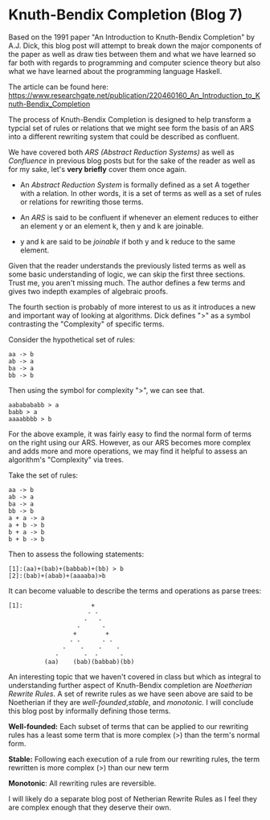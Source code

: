 # Knuth-Bendix Completion (Blog 7)

Based on the 1991 paper "An Introduction to Knuth-Bendix Completion" by A.J. Dick, this blog post will attempt to break down the major components of the paper as 
well as draw ties between them and what we have learned so far both with regards to programming and computer science theory but also what we have learned about 
the programming language Haskell. 

The article can be found here: https://www.researchgate.net/publication/220460160_An_Introduction_to_Knuth-Bendix_Completion

The process of Knuth-Bendix Completion is designed to help transform a typcial set of rules or relations that we might see form the basis of an ARS into a different 
rewriting system that could be described as confluent. 

We have covered both *ARS (Abstract Reduction Systems)* as well as *Confluence* in previous blog posts but for the sake of the reader as well as for my sake, let's 
**very briefly** cover them once again. 

+ An *Abstract Reduction System* is formally defined as a set A together with a relation. In other words, it is a set of terms as well as a set of rules or 
relations for rewriting those terms. 

+ An *ARS* is said to be confluent if whenever an element reduces to either an element y or an element k, then y and k are joinable. 

+ y and k are said to be *joinable* if both y and k reduce to the same element. 

Given that the reader understands the previously listed terms as well as some basic understanding of logic, we can skip the first three sections. Trust me, you 
aren't missing much. The author defines a few terms and gives two indepth examples of algebraic proofs. 

The fourth section is probably of more interest to us as it introduces a new and 
important way of looking at algorithms. Dick defines ">" as a symbol contrasting the
"Complexity" of specific terms. 

Consider the hypothetical set of rules: 
```
aa -> b
ab -> a
ba -> a
bb -> b
```
Then using the symbol for complexity ">", we can see that. 
```
aababababb > a
babb > a
aaaabbbb > b
```
For the above example, it was fairly easy to find the normal form of terms on the right using our ARS. However, as our ARS becomes more complex and adds more and 
more operations, we may find it helpful to assess an algorithm's "Complexity" via trees. 

Take the set of rules: 
```
aa -> b
ab -> a
ba -> a
bb -> b
a + a -> a
a + b -> b
b + a -> b
b + b -> b
```
Then to assess the following statements: 
```
[1]:(aa)+(bab)+(babbab)+(bb) > b
[2]:(bab)+(abab)+(aaaaba)>b
```
It can become valuable to describe the terms and operations as parse trees: 
```
[1]:                   +
                      - -
                     -   -
                   -      - 
                  +        + 
                 - -      - - 
               -    -    -    -
             -       -  -      - 
          (aa)    (bab)(babbab)(bb)
```

An interesting topic that we haven't covered in class but which as integral to understanding further aspect of Knuth-Bendix completion are *Noetherian Rewrite 
Rules*. A set of rewrite rules as we have seen above are said to be Noetherian if they are *well-founded*,*stable*, and *monotonic.* I will conclude this blog 
post by informally defining those terms. 

**Well-founded:** Each subset of terms that can be applied to our rewriting rules has a least some term that is more complex (>) than the term's normal form. 

**Stable:** Following each execution of a rule from our rewriting rules, the term rewritten is more complex (>) than our new term

**Monotonic**: All rewriting rules are reversible. 

I will likely do a separate blog post of Netherian Rewrite Rules as I feel they are complex enough that they deserve their own. 
